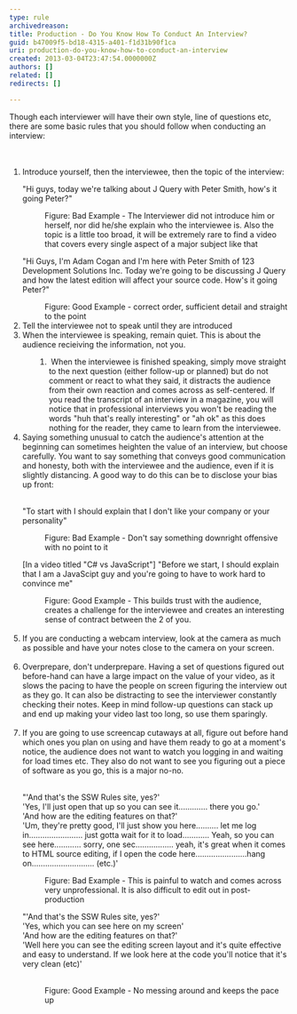```yaml
---
type: rule
archivedreason: 
title: Production - Do You Know How To Conduct An Interview?
guid: b47009f5-bd18-4315-a401-f1d31b90f1ca
uri: production-do-you-know-how-to-conduct-an-interview
created: 2013-03-04T23:47:54.0000000Z
authors: []
related: []
redirects: []

---
```



Though each interviewer will have their own style, line of questions etc, there are some basic rules that you should follow when conducting an interview&#58;<br>
<br><excerpt class='endintro'></excerpt><br>
<ol><li>Introduce yourself, then the interviewee, then the topic of the interview&#58; 
      <br> 
      <p class="ssw15-rteElement-GreyBox">&quot;Hi guys, today we're talking about J Query with Peter Smith, how's it going Peter?&quot;</p><dd class="ssw15-rteElement-FigureBad">Figure&#58; Bad Example - The Interviewer did not introduce&#160;him or herself, nor did he/she explain who the interviewee is.&#160;Also the topic is a little too broad, it will be extremely rare to find a video that covers every single aspect of a major subject like that<br></dd><p class="ssw15-rteElement-GreyBox">&quot;Hi Guys, I'm Adam Cogan and I'm here with Peter Smith of 123 Development Solutions Inc. Today we're going to be discussing J Query and how the latest edition will&#160;affect your source code. How's it going Peter?&quot;<br></p><dd class="ssw15-rteElement-FigureGood"> Figure&#58; Good Example - correct order, sufficient detail and straight to the point<br></dd></li><li>Tell the interviewee not to speak until they are introduced<br></li><li>When the interviewee is speaking, remain quiet. This is about the audience recieiving the information, not you.<br> 
      <ol type="a"><ol><li>​​&#160;​When the interviewee is finished speaking, simply m​​ove straight to the next question (either follow-up or planned) but do not comment or react to what they said, it distracts the audience from their own reaction&#160;and comes across as self-centered. If you read the transcript of an interview in a magazine, you will notice that in professional interviews you won't be reading the words &quot;huh that's really interesting&quot; or &quot;ah ok&quot; as this does nothing for the reader, they came to learn from the interviewee.</li></ol></ol></li><li>Saying something unusual to catch the audience's attention at the beginning can sometimes heighten the value of an interview, but choose carefully. You want to say something that conveys good communication and honesty, both with the&#160;interviewee&#160;and the&#160;audience, even if it is slightly distancing. A good way to do this can be to disclose your bias up front&#58;​<br>​ 
      <p class="ssw15-rteElement-GreyBox">&quot;To start with I should explain that I don't like your company or your personality&quot;<br></p><dd class="ssw15-rteElement-FigureBad">Figure&#58; Bad Example - Don't say something downright offensive with no point to it<br></dd><p class="ssw15-rteElement-GreyBox">[In a video titled&#160;&quot;C# vs JavaScript&quot;]&#160;&quot;Before we start, I should explain that I am a JavaScipt guy and you're going to have to work hard to convince me&quot;<br></p><dd class="ssw15-rteElement-FigureGood">Figure&#58; Good Example - This builds trust with the audience, creates a challenge for the interviewee and creates an interesting sense of contract between the 2 of you.<br></dd><br>
   </li><li>If you are conducting a webcam interview, look at the camera as much as possible and have your notes close to the camera on your screen.<br><br></li><li>​Overprepare, don't underprepare. Having a set of questions figured out before-hand can have a large impact on the value of your video, as it slows the pacing to have the people on screen figuring the interview out as they go.&#160;It can also be distracting to see the interviewer constantly checking their notes. Keep in mind follow-up questions can stack up and end up making your video last too long, so use them sparingly.​<br>​<br></li><li>​If you are going to use screencap cutaways at all, figure out before hand which ones you plan on using and have them ready to go at a moment's notice, the audience does&#160;not want to watch you logging in and waiting for load times etc. They also do not want to see you figuring out a piece of software as you go, this is a major&#160;no-no.<br><br></li><p class="ssw15-rteElement-GreyBox">​​​&quot;'And that's the SSW Rules site, yes?'<br>'Yes, I'll just open that up so you can see it............. there you go.'<br>'And how are the editing features on that?'<br>'Um, they're pretty good, I'll just show you here.......... let me log in........................ just gotta wait for it to load............ Yeah, so you can see here............ sorry, one sec................. yeah, it's great when it comes to HTML source&#160;editing, if I open the code here.......................hang on............................&#160;(etc.)'<br></p><dd class="ssw15-rteElement-FigureBad">​Figure&#58; Bad Example - This is painful to watch and comes across very unprofessional. It is also difficult to edit out in post-production​​​<br></dd><p class="ssw15-rteElement-GreyBox">​&quot;'And that's the SSW Rules site, yes?'<br>'Yes, which you can see here on my screen'<br>'And how&#160;are&#160;the editing features on that?'​<br>​'Well here you can see the editing screen layout and it's quite effective and easy to understand. If we look here at the code you'll notice that it's very clean (etc)'<br>​​<br></p><dd class="ssw15-rteElement-FigureGood">​​Figure&#58; Good Example - No messing around and keeps the pace up​<br></dd></ol>


